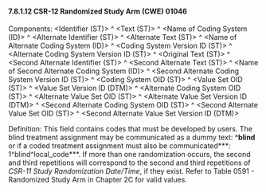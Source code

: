 #### 7.8.1.12 CSR-12 Randomized Study Arm (CWE) 01046

Components: &lt;Identifier (ST)> ^ &lt;Text (ST)> ^ &lt;Name of Coding System (ID)> ^ &lt;Alternate Identifier (ST)> ^ &lt;Alternate Text (ST)> ^ &lt;Name of Alternate Coding System (ID)> ^ &lt;Coding System Version ID (ST)> ^ &lt;Alternate Coding System Version ID (ST)> ^ &lt;Original Text (ST)> ^ &lt;Second Alternate Identifier (ST)> ^ &lt;Second Alternate Text (ST)> ^ &lt;Name of Second Alternate Coding System (ID)> ^ &lt;Second Alternate Coding System Version ID (ST)> ^ &lt;Coding System OID (ST)> ^ &lt;Value Set OID (ST)> ^ &lt;Value Set Version ID (DTM)> ^ &lt;Alternate Coding System OID (ST)> ^ &lt;Alternate Value Set OID (ST)> ^ &lt;Alternate Value Set Version ID (DTM)> ^ &lt;Second Alternate Coding System OID (ST)> ^ &lt;Second Alternate Value Set OID (ST)> ^ &lt;Second Alternate Value Set Version ID (DTM)>

Definition: This field contains codes that must be developed by users. The blind treatment assignment may be communicated as a dummy text: **^blind** or if a coded treatment assignment must also be communicated***: 1^blind^local_code***. If more than one randomization occurs, the second and third repetitions will correspond to the second and third repetitions of _CSR-11 Study Randomization Date/Time_, if they exist. Refer to Table 0591 - Randomized Study Arm in Chapter 2C for valid values.
